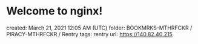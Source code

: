 # Welcome to nginx!

created: March 21, 2021 12:05 AM (UTC)
folder: BOOKMRKS-MTHRFCKR / PIRACY-MTHRFCKR / Rentry
tags: rentry
url: https://140.82.40.215
